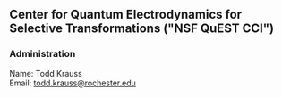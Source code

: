 ## Center for Quantum Electrodynamics for Selective Transformations ("NSF QuEST CCI")


### Administration
Name:  Todd Krauss\
Email: todd.krauss@rochester.edu